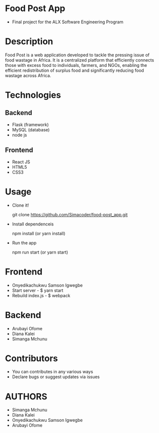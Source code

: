# Food Post App 
- Final project for the ALX Software Engineering Program 

# Description 
Food Post is a web application developed to tackle the pressing issue of food wastage in 
Africa. It is a centralized platform that efficiently connects those with excess food to 
individuals, farmers, and NGOs, enabling the efficient redistribution of surplus food and 
significantly reducing food wastage across Africa.

# Technologies
  ## Backend 
- Flask (framework)
- MySQL (database)
- node js
## Frontend
- React JS
- HTML5
- CSS3

# Usage
- Clone it!

  git clone https://github.com/Simacoder/food-post_app.git
- Install dependenceis 

  npm install (or yarn install)
- Run the app

  npm run start (or yarn start)

# Frontend
- Onyedikachukwu Samson Igwegbe
- Start server - $ yarn start
- Rebuild index.js - $ webpack
  
# Backend
- Arubayi Ofome
- Diana Kalei
- Simanga Mchunu

# Contributors
- You can contributes in any various ways
- Declare bugs or suggest updates via issues

# AUTHORS
- Simanga Mchunu
- Diana Kalei 
- Onyedikachukwu Samson Igwegbe
- Arubayi Ofome 
